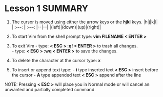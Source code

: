  # Lesson 1 SUMMARY


1. The cursor is moved using either the arrow keys or the **hjkl** keys.
         |h|j|k|l|
         | :---: | :---: |--|--|
         |(left)|(down)|(up)|(right)|
2. To start Vim from the shell prompt type:  **vim FILENAME < ENTER >**

3. To exit Vim
         - type: **< ESC > :q! < ENTER >** to trash all changes.   
         - type: **< ESC > :wq < ENTER >** to save the changes.

4. To delete the character at the cursor type:  **x**

5. To insert or append text type:
         - **i**   type inserted text   **< ESC >**         insert before the cursor
         - **A**   type appended text   **< ESC >**         append after the line

NOTE: Pressing **< ESC >** will place you in Normal mode or will cancel an unwanted and partially completed command.





